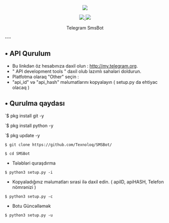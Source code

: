 <p align="center"><img src="https://img.shields.io/badge/Version-3.1-brightgreen"></p>
<p align="center">
  <a href="https://github.com/Texnoloq">
    <img src="https://img.shields.io/github/followers/Texnoloq?label=Follow&style=social">
  </a>
  <a href="https://github.com/Texnoloq-smsbot">
    <img src="https://img.shields.io/github/stars/Texnoloq/Texnoloq-smsbot?style=social">
  </a>
</p>
<p align="center">
  Telegram SmsBot 
</p>
---

## • API Qurulum
* Bu linkdən öz hesabınıza daxil olun : http://my.telegram.org.
* " API development tools " daxil olub lazımlı sahələri doldurun. 
* Platfotma olaraq "Other" seçin :
*  "api_id" və "api_hash" məlumatlarını kopyalayın ( setup.py da ehtiyac olacaq )

## • Qurulma qaydası

`$ pkg install git -y

`$ pkg install python -y

`$ pkg update -y

`$ git clone https://github.com/Texnoloq/SMSBot/ `

`$ cd SMSBot`


* Tələbləri quraşdırma

`$ python3 setup.py -i`

* Kopyaladığınız məlumatları sırasi ilə daxil edin. ( apiID, apiHASH, Telefon nömrənizi )

`$ python3 setup.py -c `

*  Botu Güncəlləmək

`$ python3 setup.py -u`
